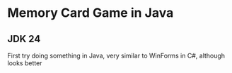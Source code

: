 # Memory Card Game in Java

## JDK 24

First try doing something in Java, very similar to WinForms in C#, although looks better
